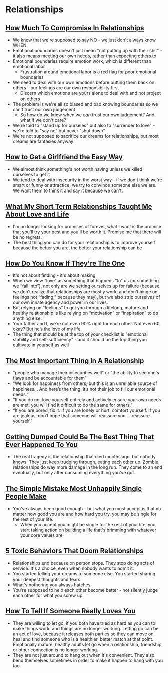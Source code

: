 # Relationships

## [How Much To Compromise In Relationships](https://medium.com/@krisgage/how-much-to-compromise-in-relationships-b41b3815cdd)

* We know that we're supposed to say NO - we just don't always know WHEN
* Emotional boundaries doesn't just mean "not putting up with their shit" - it also means meeting our own needs, rather than expecting others to
* Emotional boundaries require emotion work, which is different than emotional labor
  * Frustration around emotional labor is a red flag for poor emotional boundaries
* We need to deal with our own emotions before putting them back on others - our feelings are our own responsibliity first
  * Discern which emotions are yours alone to deal with and not project on others
* The problem is we're all so biased and bad knowing boundaries so we can't trust our own judgement
  * So how do we know when we _can_ trust our own judgement? And what if we don't care?
* We're told to "stand up for ourseles" but also to "surrender to love" - we're told to "say no" but never "shut down"
* We're not supposed to sacrifice our dreams for relationships, but most dreams are fantasies anyway

## [How to Get a Girlfriend the Easy Way](https://psiloveyou.xyz/how-to-get-a-girlfriend-the-easy-way-35db305ab5c2)

* We almost think something's not worth having unless we killed ourselves to get it
* We tend to deal with insecurity in the worst way - if we don't think we're smart or funny or attractice, we try to convince someone else we are. We want them to think it and say it because we can't.

## [What My Short Term Relationships Taught Me About Love and Life](https://psiloveyou.xyz/what-my-short-term-relationships-taught-me-about-love-and-life-e36db2dee088)

* I'm no longer looking for promises of forever, what I want is the promise that you'll try your best and you'll be worth it. Promise me that there will be no regrets.
* The best thing you can do for your relationship is to improve yourself because the better you are, the better your relationship can be

## [How Do You Know If They're The One](https://medium.com/@krisgage/how-do-you-know-if-theyre-the-one-c094520516b1)

* It's not about finding - it's about making
* When we view “love” as something that happens “to” us (or something we “fall into”), not only are we setting ourselves up for failure (because we don’t realize that relationships are mostly work, and don’t hinge on feelings not “fading,” because they may), but we also strip ourselves of our own innate agency and power in our lives.
* But relying on “feelings” to get you through a lifelong, mature and healthy relationship is like relying on “motivation” or “inspiration” to do anything else.
* Your father and I, we’re not even 90% right for each other. Not even 60, okay? But he’s the love of my life.
* The thing that should be at the top of your checklist is "emotional stability and self-sufficiency" - and it should be the top thing you cultivate in yourself as well

## [The Most Important Thing In A Relationship](https://medium.com/@krisgage/the-most-important-thing-in-a-relationship-fde6e9087d6f)

* "people who manage their insecurities well" or "the ability to see one's flaws and be accountable for them"
* “We look for happiness from others, but this is an unreliable source of happiness… And here’s the thing: it’s not their job to fill our emotional needs.”
* “If you do not love yourself entirely and actively ensure your own needs are met, you will find it difficult to do the same for others.”
* “If you are bored, fix it. If you are lonely or hurt, comfort yourself. If you are jealous, don’t hope that someone will reassure you … reassure yourself.”

## [Getting Dumped Could Be The Best Thing That Ever Happened To You](https://psiloveyou.xyz/getting-dumped-could-be-the-best-thing-that-ever-happened-to-you-66408b80cc8)

* The real tragedy is the relationship that died months ago, but nobody knows. They just keep trudging through, eating each other up. Zombie relationships do way more damage in the long run. They come to an end eventually, but only after consuming everything you’ve got.

## [The Simple Mistake Most Unhappily Single People Make](https://psiloveyou.xyz/the-simple-mistake-most-unhappily-single-people-make-3b482cd987d9)

* You've always been good enough - but what you must accept is that no matter how good you are and how hard you try, you may be single for the rest of your life.
  * When you accept you might be single for the rest of your life, you start taking action on building a life that's brimming with whatever your core values are

## [5 Toxic Behaviors That Doom Relationships](https://psiloveyou.xyz/5-toxic-behaviors-that-doom-relationships-f232667f620a)

* Relationships end because on person stops. They stop doing acts of service. It's a choice, even when nobody wants to admit it.
* You started telling your dreams to someone else. You started sharing your deepest thoughts and fears. 
* What's bothering you always hatches
* You're supposed to help each other become better - not silently judge each other for what you screw up

## [How To Tell If Someone Really Loves You](https://medium.com/@brookemeredith/how-to-tell-if-someone-really-loves-you-106897e67434)

* They are willing to let go, if you both have tried as hard as you can to make things work, and things are no longer working. Letting go can be an act of love, because it releases both parties so they can move on, heal and find someone who is a healthier, better match at that point. Emotionally mature, healthy adults let go when a relationship, friendship, or other connection is no longer working.
* They are not just around to hang out when it's convenient. They also bend themselves sometimes in order to make it happen to hang with you too.
